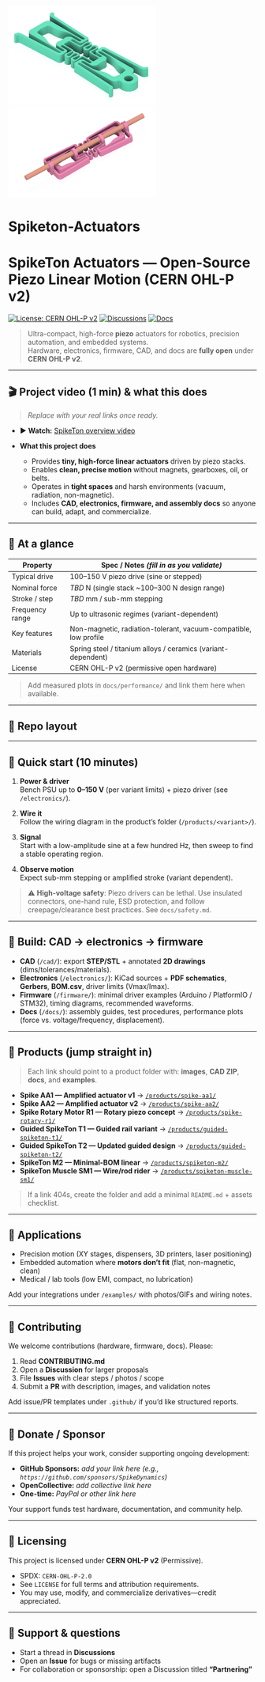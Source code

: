 <img src="products/Spiketon%20M1/images/Green%20Spiketon%20M1.png" alt="Spiketon M1 Actuator" width="300">
<img src="products/Guided%20Spiketon%20T1/images/Spiketon%20T1.png" alt="Spiketon T1 Actuator" width="300">

# Spiketon-Actuators

# SpikeTon Actuators — Open-Source Piezo Linear Motion (CERN OHL-P v2)

[![License: CERN OHL-P v2](https://img.shields.io/badge/License-CERN%20OHL--P%20v2-blue.svg)](./LICENSE)
[![Discussions](https://img.shields.io/badge/Community-Discussions-black?logo=github)](../../discussions)
[![Docs](https://img.shields.io/badge/docs-index-informational.svg)](./docs/README.md)

> Ultra-compact, high-force **piezo** actuators for robotics, precision automation, and embedded systems.  
> Hardware, electronics, firmware, CAD, and docs are **fully open** under **CERN OHL-P v2**.

---

## 🎬 Project video (1 min) & what this does

> _Replace with your real links once ready._

- ▶️ **Watch:** [SpikeTon overview video](examples/)  
  

- **What this project does**
  - Provides **tiny, high-force linear actuators** driven by piezo stacks.
  - Enables **clean, precise motion** without magnets, gearboxes, oil, or belts.
  - Operates in **tight spaces** and harsh environments (vacuum, radiation, non-magnetic).
  - Includes **CAD, electronics, firmware, and assembly docs** so anyone can build, adapt, and commercialize.

---

## 🔎 At a glance

| Property                | Spec / Notes *(fill in as you validate)*                                 |
|---                      |---                                                                        |
| Typical drive           | 100–150 V piezo drive (sine or stepped)                                   |
| Nominal force           | _TBD_ N (single stack ~100–300 N design range)                            |
| Stroke / step           | _TBD_ mm / sub-mm stepping                                                |
| Frequency range         | Up to ultrasonic regimes (variant-dependent)                              |
| Key features            | Non-magnetic, radiation-tolerant, vacuum-compatible, low profile          |
| Materials               | Spring steel / titanium alloys / ceramics (variant-dependent)             |
| License                 | CERN OHL-P v2 (permissive open hardware)                                  |

> Add measured plots in `docs/performance/` and link them here when available.

---

## 🧭 Repo layout


---

## 🧪 Quick start (10 minutes)

1. **Power & driver**  
   Bench PSU up to **0–150 V** (per variant limits) + piezo driver (see `/electronics/`).

2. **Wire it**  
   Follow the wiring diagram in the product’s folder (`/products/<variant>/`).

3. **Signal**  
   Start with a low-amplitude sine at a few hundred Hz, then sweep to find a stable operating region.

4. **Observe motion**  
   Expect sub-mm stepping or amplified stroke (variant dependent).

> ⚠️ **High-voltage safety**: Piezo drivers can be lethal. Use insulated connectors, one-hand rule, ESD protection, and follow creepage/clearance best practices. See `docs/safety.md`.

---

## 🧩 Build: CAD → electronics → firmware

- **CAD** (`/cad/`): export **STEP/STL** + annotated **2D drawings** (dims/tolerances/materials).  
- **Electronics** (`/electronics/`): KiCad sources + **PDF schematics**, **Gerbers**, **BOM.csv**, driver limits (Vmax/Imax).  
- **Firmware** (`/firmware/`): minimal driver examples (Arduino / PlatformIO / STM32), timing diagrams, recommended waveforms.  
- **Docs** (`/docs/`): assembly guides, test procedures, performance plots (force vs. voltage/frequency, displacement).

---

## 🧭 Products (jump straight in)

> Each link should point to a product folder with: **images**, **CAD ZIP**, **docs**, and **examples**.

- **Spike AA1 — Amplified actuator v1** → [`/products/spike-aa1/`](products/spike-aa1/)  
- **Spike AA2 — Amplified actuator v2** → [`/products/spike-aa2/`](products/spike-aa2/)  
- **Spike Rotary Motor R1 — Rotary piezo concept** → [`/products/spike-rotary-r1/`](products/spike-rotary-r1/)  
- **Guided SpikeTon T1 — Guided rail variant** → [`/products/guided-spiketon-t1/`](products/guided-spiketon-t1/)  
- **Guided SpikeTon T2 — Updated guided design** → [`/products/guided-spiketon-t2/`](products/guided-spiketon-t2/)  
- **SpikeTon M2 — Minimal-BOM linear** → [`/products/spiketon-m2/`](products/spiketon-m2/)  
- **SpikeTon Muscle SM1 — Wire/rod rider** → [`/products/spiketon-muscle-sm1/`](products/spiketon-muscle-sm1/)

> If a link 404s, create the folder and add a minimal `README.md` + assets checklist.

---

## 🔌 Applications

- Precision motion (XY stages, dispensers, 3D printers, laser positioning)  
- Embedded automation where **motors don’t fit** (flat, non-magnetic, clean)  
- Medical / lab tools (low EMI, compact, no lubrication)

Add your integrations under `/examples/` with photos/GIFs and wiring notes.

---

## 🤝 Contributing

We welcome contributions (hardware, firmware, docs). Please:

1. Read **CONTRIBUTING.md**  
2. Open a **Discussion** for larger proposals  
3. File **Issues** with clear steps / photos / scope  
4. Submit a **PR** with description, images, and validation notes

Add issue/PR templates under `.github/` if you’d like structured reports.

---

## 💝 Donate / Sponsor

If this project helps your work, consider supporting ongoing development:

- **GitHub Sponsors:** _add your link here (e.g., `https://github.com/sponsors/SpikeDynamics`)_  
- **OpenCollective:** _add collective link here_  
- **One-time:** _PayPal or other link here_

Your support funds test hardware, documentation, and community help.

---

## 🧾 Licensing

This project is licensed under **CERN OHL-P v2** (Permissive).

- SPDX: `CERN-OHL-P-2.0`  
- See `LICENSE` for full terms and attribution requirements.  
- You may use, modify, and commercialize derivatives—credit appreciated.

---

## 🙋 Support & questions

- Start a thread in **Discussions**  
- Open an **Issue** for bugs or missing artifacts  
- For collaboration or sponsorship: open a Discussion titled **“Partnering”**
